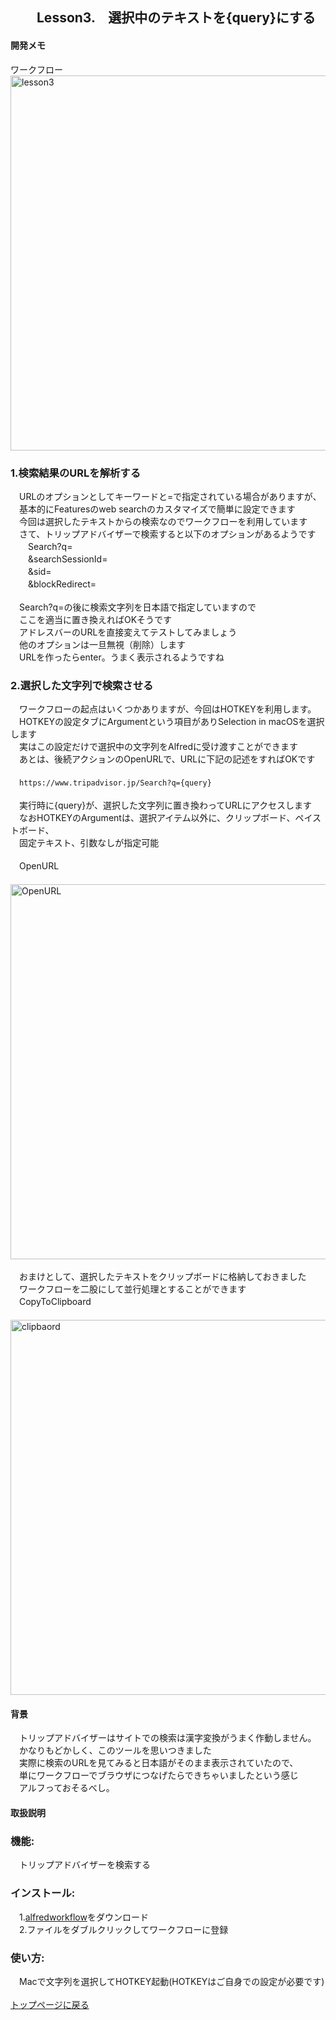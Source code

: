 ## 　　Lesson3.　選択中のテキストを{query}にする
#### 開発メモ
ワークフロー
<br><img width="600" alt="lesson3" src="https://user-images.githubusercontent.com/40127279/126853884-380f4324-51d5-4dc3-908d-4c647407b38c.png">

### 1.検索結果のURLを解析する
　URLのオプションとしてキーワードと=で指定されている場合がありますが、
<br>　基本的にFeaturesのweb searchのカスタマイズで簡単に設定できます
<br>　今回は選択したテキストからの検索なのでワークフローを利用しています
<br>　さて、トリップアドバイザーで検索すると以下のオプションがあるようです
<br>　　Search?q=
<br>　　&searchSessionId=
<br>　　&sid=
<br>　　&blockRedirect=　
<br>
<br>　Search?q=の後に検索文字列を日本語で指定していますので
<br>　ここを適当に置き換えればOKそうです
<br>　アドレスバーのURLを直接変えてテストしてみましょう
<br>　他のオプションは一旦無視（削除）します
<br>　URLを作ったらenter。うまく表示されるようですね
### 2.選択した文字列で検索させる
　ワークフローの起点はいくつかありますが、今回はHOTKEYを利用します。
<br>　HOTKEYの設定タブにArgumentという項目がありSelection in macOSを選択します
<br>　実はこの設定だけで選択中の文字列をAlfredに受け渡すことができます
<br>　あとは、後続アクションのOpenURLで、URLに下記の記述をすればOKです
<br>
<br>　`https://www.tripadvisor.jp/Search?q={query}`
<br>
<br>　実行時に{query}が、選択した文字列に置き換わってURLにアクセスします
<br>　なおHOTKEYのArgumentは、選択アイテム以外に、クリップボード、ペイストボード、
<br>　固定テキスト、引数なしが指定可能
<br>
<br>　OpenURL
<br>　<img width="600" alt="OpenURL" src="https://user-images.githubusercontent.com/40127279/126853922-007a54a0-3627-4492-a7a5-c978643f7714.png">
<br>
<br>　おまけとして、選択したテキストをクリップボードに格納しておきました
<br>　ワークフローを二股にして並行処理とすることができます
<br>　CopyToClipboard
<br>　<img width="600" alt="clipbaord" src="https://user-images.githubusercontent.com/40127279/126853973-5478e756-1a0e-4c3c-882c-8e70cffaf047.png">


#### 背景
　トリップアドバイザーはサイトでの検索は漢字変換がうまく作動しません。
<br>　かなりもどかしく、このツールを思いつきました
<br>　実際に検索のURLを見てみると日本語がそのまま表示されていたので、
<br>　単にワークフローでブラウザにつなげたらできちゃいましたという感じ
<br>　アルフっておそるべし。
#### 取扱説明
### 機能:
　トリップアドバイザーを検索する
### インストール:
　1.[alfredworkflow](https://github.com/KitanoTamotsu/tripadvisor/releases/download/1.0/TripAdvisor.alfredworkflow.zip)をダウンロード 
<br>　2.ファイルをダブルクリックしてワークフローに登録
### 使い方:
　Macで文字列を選択してHOTKEY起動(HOTKEYはご自身での設定が必要です)
<br>
<br>
[トップページに戻る](https://kitanotamotsu.github.io/)

